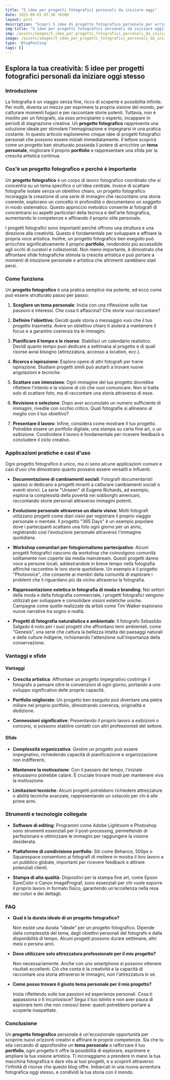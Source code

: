 ```yaml
---
title: "5 idee per progetti fotografici personali da iniziare oggi"
date: 2025-08-01 07:30 +0200
layout: post
description: "Scopri 5 idee di progetto fotografico personale per arricchire il tuo portfolio e stimolare la tua crescita artistica con sfide creative uniche."
img-title: "5 idee per progetti fotografici personali da iniziare oggi"
img: /assets/images/5_idee_per_progetti_fotografici_personali_da_iniziare_oggi.jpg
image: /assets/images/5_idee_per_progetti_fotografici_personali_da_iniziare_oggi.jpg
type: 'BlogPosting'
tags: []
---
```


## Esplora la tua creatività: 5 idee per progetti fotografici personali da iniziare oggi stesso

### Introduzione

La fotografia è un viaggio senza fine, ricco di scoperte e possibilità infinite. Per molti, diventa un mezzo per esprimere la propria visione del mondo, per catturare momenti fugaci e per raccontare storie potenti. Tuttavia, non è insolito per un fotografo, sia esso principiante o esperto, incappare in periodi di stagnazione creativa. Un **progetto fotografico** rappresenta una soluzione ideale per stimolare l'immaginazione e impegnarsi in una pratica costante. In questo articolo esploreremo cinque idee di progetti fotografici personali che possono essere iniziati immediatamente. Il lettore scoprirà come un progetto ben strutturato possieda il potere di arricchire un **tema personale**, migliorare il proprio **portfolio** e rappresentare una sfida per la crescita artistica continua. 

### Cos'è un progetto fotografico e perché è importante

Un **progetto fotografico** è un corpo di lavoro fotografico coordinato che si concentra su un tema specifico o un'idea centrale. Invece di scattare fotografie isolate senza un obiettivo chiaro, un progetto fotografico incoraggia la creazione di una serie di immagini che raccontano una storia coerente, esplorano un concetto in profondità o documentano un soggetto in modo sistematico. Questo approccio metodico consente ai fotografi di concentrarsi su aspetti particolari della tecnica e dell'arte fotografica, aumentando le competenze e affinando il proprio stile personale.

I progetti fotografici sono importanti perché offrono una struttura e una direzione alla creatività. Questo è fondamentale per sviluppare e affinare la propria voce artistica. Inoltre, un progetto fotografico ben eseguito può arricchire significativamente il proprio **portfolio**, rendendolo più accessibile agli occhi di curatori e collezionisti. Non meno importante, è dimostrato che affrontare sfide fotografiche stimola la crescita artistica e può portare a momenti di intuizione personale e artistica che altrimenti sarebbero stati persi.

### Come funziona

Un **progetto fotografico** è una pratica semplice ma potente, ed ecco come può essere strutturato passo per passo:

1. **Scegliere un tema personale**: Inizia con una riflessione sulle tue passioni e interessi. Che cosa ti affascina? Che storie vuoi raccontare? 

2. **Definire l'obiettivo**: Decidi quale storia o messaggio vuoi che il tuo progetto trasmetta. Avere un obiettivo chiaro ti aiuterà a mantenere il focus e a garantire coerenza tra le immagini.

3. **Pianificare il tempo e le risorse**: Stabilisci un calendario realistico. Decidi quanto tempo puoi dedicare a settimana al progetto e di quali risorse avrai bisogno (attrezzatura, accesso a location, ecc.).

4. **Ricerca e ispirazione**: Esplora opere di altri fotografi per trarre ispirazione. Studiare progetti simili può aiutarti a trovare nuove angolazioni e tecniche.

5. **Scattare con intenzione**: Ogni immagine del tuo progetto dovrebbe riflettere l'intento e la visione di ciò che vuoi comunicare. Non si tratta solo di scattare foto, ma di raccontare una storia attraverso di esse.

6. **Revisione e selezione**: Dopo aver accumulato un numero sufficiente di immagini, rivedile con occhio critico. Quali fotografie si allineano al meglio con il tuo obiettivo? 

7. **Presentare il lavoro**: Infine, considera come mostrare il tuo progetto. Potrebbe essere un portfolio digitale, una stampa su carta fine art, o un esibizione. Condividere il lavoro è fondamentale per ricevere feedback e concludere il ciclo creativo.

### Applicazioni pratiche e casi d'uso

Ogni progetto fotografico è unico, ma ci sono alcune applicazioni comuni e casi d'uso che dimostrano quanto possano essere versatili e influenti.

- **Documentazione di cambiamenti sociali**: Fotografi documentaristi spesso si dedicano a progetti miranti a catturare cambiamenti sociali o eventi storici. La serie "Unseen" di Eugene Richards, ad esempio, esplora la complessità della povertà nei sobborghi americani, raccontando storie personali attraverso immagini potenti.

- **Evoluzione personale attraverso un diario visivo**: Molti fotografi utilizzano progetti come diari visivi per registrare il proprio viaggio personale o mentale. Il progetto "365 Days" è un esempio popolare dove i partecipanti scattano una foto ogni giorno per un anno, registrando così l'evoluzione personale attraverso l'immagine quotidiana.

- **Workshop comunitari per fotogiornalismo partecipativo**: Alcuni progetti fotografici nascono da workshop che coinvolgono comunità solitamente non coperte dai media mainstream. Questi progetti danno voce a persone locali, addestrandole in breve tempo nella fotografia affinché raccontino le loro storie quotidiane. Un esempio è il progetto "Photovoice", che consente ai membri della comunità di esplorare i problemi che li riguardano più da vicino attraverso la fotografia.

- **Rappresentazione estetica in fotografia di moda e branding**: Nei settori della moda e della fotografia commerciale, i progetti fotografici vengono utilizzati per sviluppare e consolidare visioni estetiche uniche. Campagne come quelle realizzate da artisti come Tim Walker esplorano nuove narrative tra sogno e realtà.

- **Progetti di fotografia naturalistica e ambientale**: Il fotografo Sebastião Salgado è noto per i suoi progetti che affrontano temi ambientali, come "Genesis", una serie che cattura la bellezza intatta dei paesaggi naturali e delle culture indigene, richiamando l'attenzione sull'importanza della conservazione.

### Vantaggi e sfide

#### Vantaggi

- **Crescita artistica**: Affrontare un progetto impegnativo costringe il fotografo a pensare oltre le convenzioni di ogni giorno, portando a uno sviluppo significativo delle proprie capacità.

- **Portfolio migliorato**: Un progetto ben eseguito può diventare una pietra miliare nel proprio portfolio, dimostrando coerenza, originalità e dedizione. 

- **Connessioni significative**: Presentando il proprio lavoro a esibizioni o concorsi, si possono stabilire contatti con altri professionisti del settore.

#### Sfide

- **Complessità organizzativa**: Gestire un progetto può essere impegnativo, richiedendo capacità di pianificazione e organizzazione non indifferenti.

- **Mantenere la motivazione**: Con il passare del tempo, l'iniziale entusiasmo potrebbe calare. È cruciale trovare modi per mantenere viva la motivazione.

- **Limitazioni tecniche**: Alcuni progetti potrebbero richiedere attrezzature o abilità tecniche avanzate, rappresentando un ostacolo per chi è alle prime armi.

### Strumenti e tecnologie collegate

- **Software di editing**: Programmi come Adobe Lightroom e Photoshop sono strumenti essenziali per il post-processing, permettendo di perfezionare e ottimizzare le immagini per raggiungere la visione desiderata.

- **Piattaforme di condivisione portfolio**: Siti come Behance, 500px o Squarespace consentono ai fotografi di mettere in mostra il loro lavoro a un pubblico globale, importanti per ricevere feedback e attirare potenziali clienti.

- **Stampa di alta qualità**: Dispositivi per la stampa fine art, come Epson SureColor o Canon ImagePrograf, sono essenziali per chi vuole esporre il proprio lavoro in formato fisico, garantendo un'eccellenza nella resa dei colori e dei dettagli.

### FAQ

- **Qual è la durata ideale di un progetto fotografico?**

  Non esiste una durata "ideale" per un progetto fotografico. Dipende dalla complessità del tema, dagli obiettivi personali del fotografo e dalla disponibilità di tempo. Alcuni progetti possono durare settimane, altri mesi o persino anni.

- **Devo utilizzare solo attrezzatura professionale per il mio progetto?**

  Non necessariamente. Anche con uno smartphone si possono ottenere risultati eccellenti. Ciò che conta è la creatività e la capacità di raccontare una storia attraverso le immagini, non l'attrezzatura in sé.

- **Come posso trovare il giusto tema personale per il mio progetto?**

  Inizia riflettendo sulle tue passioni ed esperienze personali. Cosa ti appassiona o ti incuriosisce? Segui il tuo istinto e non aver paura di esplorare temi che non conosci bene: questi potrebbero portare a scoperte inaspettate.

### Conclusione

Un **progetto fotografico** personale è un'eccezionale opportunità per scoprire nuovi orizzonti creativi e affinare le proprie competenze. Sia che tu stia cercando di approfondire un **tema personale** o rafforzare il tuo **portfolio**, ogni progetto ti offre la possibilità di esplorare, esprimere e ampliare la tua visione artistica. Ti incoraggiamo a prendere in mano la tua macchina fotografica e dare vita ai tuoi progetti, e a scoprirli attraverso l'infinità di risorse che questo blog offre. Imbarcati in una nuova avventura fotografica oggi stesso, e condividi la tua storia con il mondo.